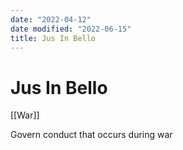 ```yaml
---
date: "2022-04-12"
date modified: "2022-06-15"
title: Jus In Bello
---
```


# Jus In Bello
[[War]]

Govern conduct that occurs during war

